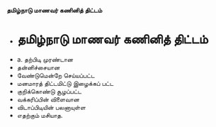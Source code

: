 **தமிழ்நாடு மாணவர் கணினித் திட்டம்**
- # தமிழ்நாடு மாணவர் கணினித் திட்டம்
- a. தற்பிடி முரண்டான
- தன்னிச்சையான
- வேண்டுமென்றே செய்யப்பட்ட
- மனமாரத் திட்டமிட்டு இழைக்கப்  பட்ட
- குறிக்கொண்டு சூழப்பட்ட
- வக்கரிப்பின் விளைவான
-   விடாப்பிடியின்  பலனாயுள்ள
- எதற்கும் மசியாத.

